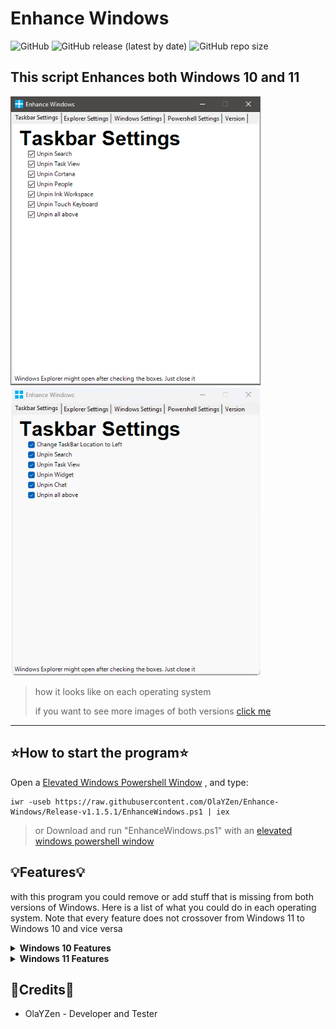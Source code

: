 # **Enhance Windows**
![GitHub](https://img.shields.io/github/license/OlaYZen/Enhance-Windows?color=gree&style=for-the-badge)
![GitHub release (latest by date)](https://img.shields.io/github/v/release/OlaYZen/Enhance-Windows?style=for-the-badge)
![GitHub repo size](https://img.shields.io/github/repo-size/OlaYZen/Enhance-Windows?color=orange&style=for-the-badge)

This script Enhances both Windows 10 and 11 
---


<img src="https://raw.githubusercontent.com/OlaYZen/Enhance-Windows/Newest/Images/Windows%2010/Win%2010%201.png" alt="Win 10 Img" width="400"/><img src="https://raw.githubusercontent.com/OlaYZen/Enhance-Windows/Newest/Images/Windows%2011/Win%2011%201.png" alt="Win 11 Img" width="400"/>
> how it looks like on each operating system
> 
> if you want to see more images of both versions [click me](https://github.com/OlaYZen/Enhance-Windows/wiki/Compare-Win10-vs-Win11)

---
## ⭐**How to start the program**⭐

Open a [Elevated Windows Powershell Window](https://docs.microsoft.com/en-us/powershell/scripting/windows-powershell/starting-windows-powershell?view=powershell-7.2#with-administrative-privileges-run-as-administrator) , and type: 
```
iwr -useb https://raw.githubusercontent.com/OlaYZen/Enhance-Windows/Release-v1.1.5.1/EnhanceWindows.ps1 | iex
```
> or Download and run "EnhanceWindows.ps1" with an [elevated windows powershell window](https://docs.microsoft.com/en-us/powershell/scripting/windows-powershell/starting-windows-powershell?view=powershell-7.2#with-administrative-privileges-run-as-administrator)

## 💡Features💡
with this program you could remove or add stuff that is missing from both versions of Windows. Here is a list of what you could do in each operating system. Note that every feature does not crossover from Windows 11 to Windows 10 and vice versa

<details>
 <summary><b>Windows 10 Features</b></summary>

    - Taskbar settings
    - Windows Explorer settings
    - Debloat Windows 10
    - Installing Programs
    - Windows and Program Updates
    - Taskbar Clock Display Seconds
    - Remove Aero Shake
 </details>

<details>
 <summary><b>Windows 11 Features</b></summary>

    - Windows 10 Right Click
    - Fix Taskbar pinned apps and location
    - Windows Explorer settings
    - Debloat Windows 11
    - Windows Explorer tabs before release
    - Installing Programs
    - Windows and Program Updates
    - Remove Aero Shake
 </details>

📍Credits📍
---

- OlaYZen - Developer and Tester
